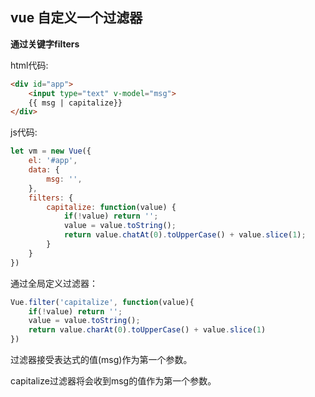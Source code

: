 ## vue 自定义一个过滤器

**通过关键字filters**

html代码:

```html
<div id="app">
    <input type="text" v-model="msg">
    {{ msg | capitalize}}
</div>
```

js代码:

```javascript
let vm = new Vue({
    el: '#app',
    data: {
        msg: '',
    },
    filters: {
        capitalize: function(value) {
            if(!value) return '';
            value = value.toString();
            return value.chatAt(0).toUpperCase() + value.slice(1);
        }
    }
})
```

通过全局定义过滤器：

```javascript
Vue.filter('capitalize', function(value){
    if(!value) return '';
    value = value.toString();
    return value.charAt(0).toUpperCase() + value.slice(1)
})
```

过滤器接受表达式的值(msg)作为第一个参数。

capitalize过滤器将会收到msg的值作为第一个参数。